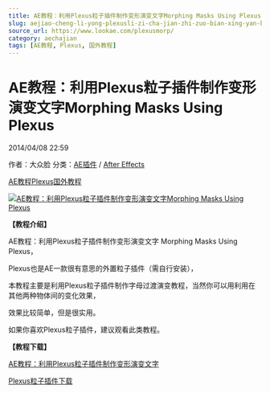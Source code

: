 ```yaml
---
title: AE教程：利用Plexus粒子插件制作变形演变文字Morphing Masks Using Plexus
slug: aejiao-cheng-li-yong-plexusli-zi-cha-jian-zhi-zuo-bian-xing-yan-bian-wen-zi-morphing-masks-using-plexus
source_url: https://www.lookae.com/plexusmorp/
category: aechajian
tags: [AE教程, Plexus, 国外教程]
---
```

# AE教程：利用Plexus粒子插件制作变形演变文字Morphing Masks Using Plexus

2014/04/08 22:59

作者：大众脸
分类：[AE插件](https://www.lookae.com/after-effects/aechajian/) / [After Effects](https://www.lookae.com/after-effects/)

[AE教程](https://www.lookae.com/tag/ae%e6%95%99%e7%a8%8b/)[Plexus](https://www.lookae.com/tag/plexus/)[国外教程](https://www.lookae.com/tag/%e5%9b%bd%e5%a4%96%e6%95%99%e7%a8%8b/)

[![AE教程：利用Plexus粒子插件制作变形演变文字Morphing Masks Using Plexus](https://www.lookae.com/wp-content/uploads/2014/04/Plexus-wenzi.jpg "AE教程：利用Plexus粒子插件制作变形演变文字Morphing Masks Using Plexus-LookAE.com")](https://www.lookae.com/wp-content/uploads/2014/04/Plexus-wenzi.jpg)

**【教程介绍】**

AE教程：利用Plexus粒子插件制作变形演变文字 Morphing Masks Using Plexus，

Plexus也是AE一款很有意思的外置粒子插件（需自行安装），

本教程主要是利用Plexus粒子插件制作字母过渡演变教程，当然你可以用利用在其他两种物体间的变化效果，

效果比较简单，但是很实用。

如果你喜欢Plexus粒子插件，建议观看此类教程。

**【教程下载】**

[AE教程：利用Plexus粒子插件制作变形演变文字](https://www.400gb.com/file/62123563)

[Plexus粒子插件下载](https://www.lookae.com/plexus208/)
